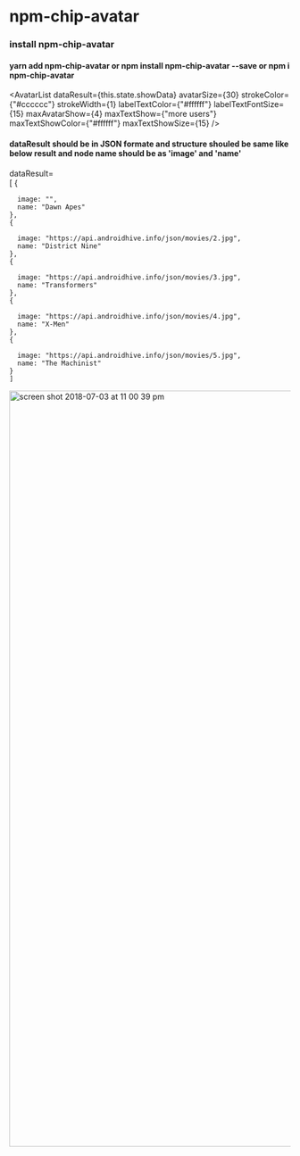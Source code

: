 # npm-chip-avatar
### install npm-chip-avatar
#### yarn add npm-chip-avatar   or npm install npm-chip-avatar --save or npm i npm-chip-avatar



 <AvatarList
          dataResult={this.state.showData}
          avatarSize={30}
          strokeColor={"#cccccc"}
          strokeWidth={1}
          labelTextColor={"#ffffff"}
          labelTextFontSize={15}
          maxAvatarShow={4}
          maxTextShow={"more users"}
          maxTextShowColor={"#ffffff"}
          maxTextShowSize={15}
      />
      
    
      
      
      
      
  #### dataResult should be in JSON formate and structure shouled be same like below result and node name should be as 'image' and 'name'
      
  dataResult=  
  [
    {
      
      image: "",
      name: "Dawn Apes"
    },
    {
      
      image: "https://api.androidhive.info/json/movies/2.jpg",
      name: "District Nine"
    },
    {
     
      image: "https://api.androidhive.info/json/movies/3.jpg",
      name: "Transformers"
    },
    {
    
      image: "https://api.androidhive.info/json/movies/4.jpg",
      name: "X-Men"
    },
    {
      
      image: "https://api.androidhive.info/json/movies/5.jpg",
      name: "The Machinist"
    }
    ]



<img width="1355" alt="screen shot 2018-07-03 at 11 00 39 pm" src="https://user-images.githubusercontent.com/9949849/42235272-ed25cbda-7f14-11e8-8cd3-1b86a84b6611.png">
